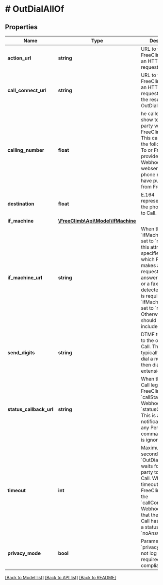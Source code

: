 # # OutDialAllOf

## Properties

Name | Type | Description | Notes
------------ | ------------- | ------------- | -------------
**action_url** | **string** | URL to which FreeClimb sends an HTTP POST request. |
**call_connect_url** | **string** | URL to which FreeClimb makes an HTTP POST request informing the result of the OutDial. |
**calling_number** | **float** | he caller ID to show to the called party when FreeClimb calls. This can be one of the following: The To or From number provided in the first Webhook to your webserver. Any phone number you have purchased from FreeClimb. |
**destination** | **float** | E.164 representation of the phone number to Call. |
**if_machine** | [**\FreeClimb\Api\Model\IfMachine**](IfMachine.md) |  | [optional]
**if_machine_url** | **string** | When the &#x60;ifMachine&#x60; flag is set to &#x60;redirect&#x60;, this attribute specifies a URL to which FreeClimb makes a POST request when an answering machine or a fax machine is detected. This URL is required if the &#x60;ifMachine&#x60; flag is set to &#x60;redirect&#x60;. Otherwise, it should not be included. | [optional]
**send_digits** | **string** | DTMF tones to play to the outdialed Call. This is typically used to dial a number and then dial an extension. | [optional]
**status_callback_url** | **string** | When the outdialed Call leg terminates, FreeClimb sends a &#x60;callStatus&#x60; Webhook to the &#x60;statusCallbackUrl&#x60;. This is a notification only; any PerCL command returned is ignored. | [optional]
**timeout** | **int** | Maximum time in seconds the &#x60;OutDial&#x60; command waits for the called party to answer the Call. When a timeout occurs, FreeClimb invokes the &#x60;callConnectUrl&#x60; Webhook to report that the out-dialed Call has ended with a status of &#x60;noAnswer&#x60;. | [optional]
**privacy_mode** | **bool** | Parameter &#x60;privacyMode&#x60; will not log the &#x60;text&#x60; as required by PCI compliance. | [optional]

[[Back to Model list]](../../README.md#models) [[Back to API list]](../../README.md#endpoints) [[Back to README]](../../README.md)
